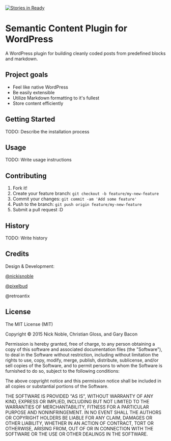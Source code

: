 [![Stories in Ready](https://badge.waffle.io/nickisnoble/Semantic-Content-Editor.png?label=ready&title=Ready)](https://waffle.io/nickisnoble/Semantic-Content-Editor)
# Semantic Content Plugin for WordPress

A WordPress plugin for building cleanly coded posts from predefined blocks and markdown.

## Project goals

- Feel like native WordPress
- Be easily extensible
- Utilize Markdown formatting to it's fullest
- Store content efficiently

## Getting Started

TODO: Describe the installation process

## Usage

TODO: Write usage instructions

## Contributing

1. Fork it!
2. Create your feature branch: `git checkout -b feature/my-new-feature`
3. Commit your changes: `git commit -am 'Add some feature'`
4. Push to the branch: `git push origin feature/my-new-feature`
5. Submit a pull request :D

## History

TODO: Write history

## Credits

Design & Development: 

[@nickisnoble](http://nicknoble.works)

[@pixelbud](http://garybacon.com)

@retroantix

## License

The MIT License (MIT)

Copyright &copy; 2015 Nick Noble, Christian Gloss, and Gary Bacon

Permission is hereby granted, free of charge, to any person obtaining a copy
of this software and associated documentation files (the "Software"), to deal
in the Software without restriction, including without limitation the rights
to use, copy, modify, merge, publish, distribute, sublicense, and/or sell
copies of the Software, and to permit persons to whom the Software is
furnished to do so, subject to the following conditions:

The above copyright notice and this permission notice shall be included in all
copies or substantial portions of the Software.

THE SOFTWARE IS PROVIDED "AS IS", WITHOUT WARRANTY OF ANY KIND, EXPRESS OR
IMPLIED, INCLUDING BUT NOT LIMITED TO THE WARRANTIES OF MERCHANTABILITY,
FITNESS FOR A PARTICULAR PURPOSE AND NONINFRINGEMENT. IN NO EVENT SHALL THE
AUTHORS OR COPYRIGHT HOLDERS BE LIABLE FOR ANY CLAIM, DAMAGES OR OTHER
LIABILITY, WHETHER IN AN ACTION OF CONTRACT, TORT OR OTHERWISE, ARISING FROM,
OUT OF OR IN CONNECTION WITH THE SOFTWARE OR THE USE OR OTHER DEALINGS IN THE
SOFTWARE.
